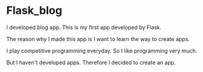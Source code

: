 # Flask_blog
<p>I developed blog app. This is my first app developed by Flask.</p>
<p>The reason why I made this app is I want to learn the way to create apps.</p>
<p>I play competitive programming everyday. So I like programming very much.</p>
<p>But I haven't developed apps. Therefore I decided to create an app.</p>

